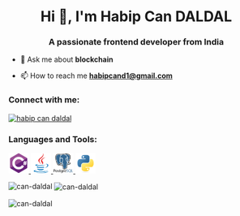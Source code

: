 <h1 align="center">Hi 👋, I'm Habip Can DALDAL</h1>
<h3 align="center">A passionate frontend developer from India</h3>

- 💬 Ask me about **blockchain**

- 📫 How to reach me **habipcand1@gmail.com**

<h3 align="left">Connect with me:</h3>
<p align="left">
<a href="https://linkedin.com/in/habip can daldal" target="blank"><img align="center" src="https://raw.githubusercontent.com/rahuldkjain/github-profile-readme-generator/master/src/images/icons/Social/linked-in-alt.svg" alt="habip can daldal" height="30" width="40" /></a>
</p>

<h3 align="left">Languages and Tools:</h3>
<p align="left"> <a href="https://www.w3schools.com/cs/" target="_blank" rel="noreferrer"> <img src="https://raw.githubusercontent.com/devicons/devicon/master/icons/csharp/csharp-original.svg" alt="csharp" width="40" height="40"/> </a> <a href="https://www.java.com" target="_blank" rel="noreferrer"> <img src="https://raw.githubusercontent.com/devicons/devicon/master/icons/java/java-original.svg" alt="java" width="40" height="40"/> </a> <a href="https://www.postgresql.org" target="_blank" rel="noreferrer"> <img src="https://raw.githubusercontent.com/devicons/devicon/master/icons/postgresql/postgresql-original-wordmark.svg" alt="postgresql" width="40" height="40"/> </a> <a href="https://www.python.org" target="_blank" rel="noreferrer"> <img src="https://raw.githubusercontent.com/devicons/devicon/master/icons/python/python-original.svg" alt="python" width="40" height="40"/> </a> </p>

<p><img align="left" src="https://github-readme-stats.vercel.app/api/top-langs?username=can-daldal&show_icons=true&locale=en&layout=compact" alt="can-daldal" /></p>

<p>&nbsp;<img align="center" src="https://github-readme-stats.vercel.app/api?username=can-daldal&show_icons=true&locale=en" alt="can-daldal" /></p>

<p><img align="center" src="https://github-readme-streak-stats.herokuapp.com/?user=can-daldal&" alt="can-daldal" /></p>
